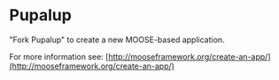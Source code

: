 Pupalup
=====

"Fork Pupalup" to create a new MOOSE-based application.

For more information see: [http://mooseframework.org/create-an-app/](http://mooseframework.org/create-an-app/)
